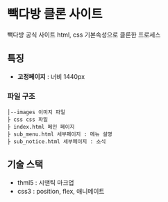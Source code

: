 # 빽다방 클론 사이트
빽다방 공식 사이트 html, css 기본속성으로 클론한 프로세스

## 특징
- **고정페이지** : 너비 1440px

### 파일 구조
```    
│--images 이미지 파일
├ css css 파일
├ index.html 메인 페이지
├ sub_menu.html 세부페이지 : 메뉴 설명
├ sub_notice.html 세부페이지 : 소식
```

## 기술 스택
- thml5 : 시맨틱 마크업
- css3 : position, flex, 애니메이트
```
